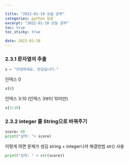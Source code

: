 ```yaml
---

title: "2022-01-10 오늘 공부"
categories: python 입문
excerpt: "2022-01-10 오늘 공부"
toc: true
toc_sticky: true

date: 2021-01-10
---
```

### 2.3.1 문자열의 추출
```py
s = "안녕하세요. 반갑습니다."
```
인덱스 0
```py
s[0]
```
인덱스 3:10 (인덱스 3부터 10미만)
```py
s[3:10]
```
### 2.3.2 integer 를 String으로 바꿔주기
```py
score= 80
print("성적: "+ score)
```
이렇게 하면 문제가 생김 string + integer니까
해결방법 str() 사용
```py
print("성적: " + str(score))
```